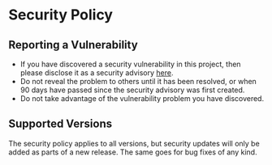 # Security Policy

## Reporting a Vulnerability

- If you have discovered a security vulnerability in this project, then please disclose it as a security advisory [here](https://github.com/seffradev/arirs/security/advisories/new).
- Do not reveal the problem to others until it has been resolved, or when 90 days have passed since the security advisory was first created.
- Do not take advantage of the vulnerability problem you have discovered.

## Supported Versions

The security policy applies to all versions, but security updates will only be added as parts of a new release. The same goes for bug fixes of any kind.
